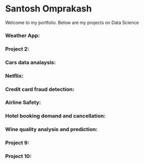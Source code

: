 # Santosh Omprakash
Welcome to my portfolio. Below are my projects on Data Science

### Weather App:
### Project 2:
### Cars data analaysis:
### Netflix:
### Credit card fraud detection:
### Airline Safety:
### Hotel booking demand and cancellation:
### Wine quality analysis and prediction:
### Project 9:
### Project 10:

